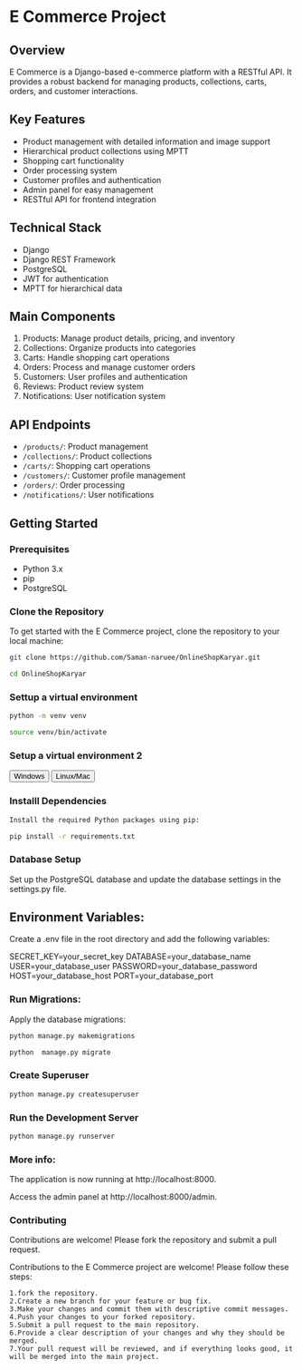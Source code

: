 # E Commerce Project

## Overview
E Commerce is a Django-based e-commerce platform with a RESTful API. It provides a robust backend for managing products, collections, carts, orders, and customer interactions.

## Key Features
- Product management with detailed information and image support
- Hierarchical product collections using MPTT
- Shopping cart functionality
- Order processing system
- Customer profiles and authentication
- Admin panel for easy management
- RESTful API for frontend integration

## Technical Stack
- Django
- Django REST Framework
- PostgreSQL
- JWT for authentication
- MPTT for hierarchical data

## Main Components
1. Products: Manage product details, pricing, and inventory
2. Collections: Organize products into categories
3. Carts: Handle shopping cart operations
4. Orders: Process and manage customer orders
5. Customers: User profiles and authentication
6. Reviews: Product review system
7. Notifications: User notification system

## API Endpoints
- `/products/`: Product management
- `/collections/`: Product collections
- `/carts/`: Shopping cart operations
- `/customers/`: Customer profile management
- `/orders/`: Order processing
- `/notifications/`: User notifications

## Getting Started

### Prerequisites
- Python 3.x
- pip
- PostgreSQL

### Clone the Repository
To get started with the E Commerce project, clone the repository to your local machine:

```bash
git clone https://github.com/Saman-naruee/OnlineShopKaryar.git
```
```bash
cd OnlineShopKaryar
```

### Settup a virtual environment
```bash
python -m venv venv
```
```bash
source venv/bin/activate
```

### Setup a virtual environment 2

<div>
  <button onclick="showCommands('windows')">Windows</button>
  <button onclick="showCommands('linux')">Linux/Mac</button>
</div>

<div id="windows" style="display:none;">
  ```bash
  python -m venv venv
  ```
</div>


### Installl Dependencies
```bash
Install the required Python packages using pip:
```
```bash
pip install -r requirements.txt
```
### Database Setup
Set up the PostgreSQL database and update the database settings in the settings.py file.

## Environment Variables:
Create a .env file in the root directory and add the following variables:

SECRET_KEY=your_secret_key
DATABASE=your_database_name
USER=your_database_user
PASSWORD=your_database_password
HOST=your_database_host
PORT=your_database_port

### Run  Migrations:
Apply the database migrations:
```bash
python manage.py makemigrations
```
```bash
python  manage.py migrate
```

### Create Superuser
```bash
python manage.py createsuperuser
```

### Run the Development Server
```bash
python manage.py runserver
```

### More info:
The application is now running at http://localhost:8000.

Access the admin panel at http://localhost:8000/admin.

### Contributing
Contributions are welcome! Please fork the repository and submit a pull request.

Contributions to the E Commerce project are welcome! Please follow these steps:

    1.fork the repository.
    2.Create a new branch for your feature or bug fix.
    3.Make your changes and commit them with descriptive commit messages.
    4.Push your changes to your forked repository.
    5.Submit a pull request to the main repository.
    6.Provide a clear description of your changes and why they should be merged.
    7.Your pull request will be reviewed, and if everything looks good, it will be merged into the main project.


